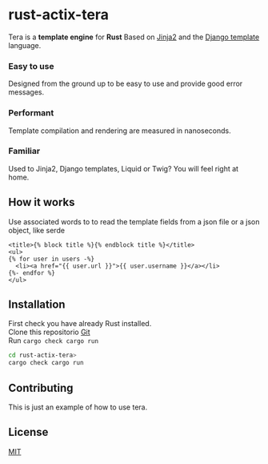 # rust-actix-tera

Tera is a **template engine** for **Rust** 
Based on [Jinja2](http://jinja.pocoo.org/) and the [Django template](https://docs.djangoproject.com/en/3.1/topics/templates/) language.

### Easy to use
Designed from the ground up to be easy to use and provide good error messages.  

### Performant
Template compilation and rendering are measured in nanoseconds.  

### Familiar
Used to Jinja2, Django templates, Liquid or Twig? You will feel right at home.  

## How it works

Use associated words to to read the template fields from a json file or a json object, like serde
```
<title>{% block title %}{% endblock title %}</title>
<ul>
{% for user in users -%}
  <li><a href="{{ user.url }}">{{ user.username }}</a></li>
{%- endfor %}
</ul>
```

## Installation

First check you have already Rust installed.  
Clone this repositorio [Git](https://github.com/ricardodarocha/rust-actix-tera.git)  
Run `cargo check cargo run`


```bash
cd rust-actix-tera>
cargo check cargo run
```

## Contributing

This is just an example of how to use tera. 

## License

[MIT](https://choosealicense.com/licenses/mit/)
